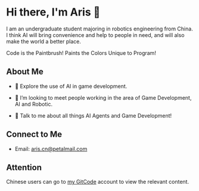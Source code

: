 <h1> Hi there, I'm Aris 👋 </h1>
I am an undergraduate student majoring in robotics engineering from China. I think AI will bring convenience and help to people in need, and will also make the world a better place.

Code is the Paintbrush! Paints the Colors Unique to Program!

<h2> About Me </h2>

- 🔭 Explore the use of AI in game development.
  
- 🌱  I’m looking to meet people working in the area of Game Development, AI and Robotic.
  
- 💬 Talk to me about all things AI Agents and Game Development!

<h2> Connect to Me </h2>

- Email: aris.cn@petalmail.com

<h2> Attention </h2>

Chinese users can go to [my GitCode](https://gitcode.com/CelestAris) account to view the relevant content.

</strong>
</p>

